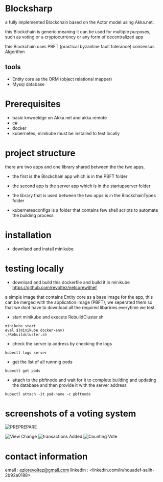 # Blocksharp 
a fully implemented Blockchain based on the Actor model using Akka.net.

this Blockchain is generic meaning it can be used for multiple purposes, such as voting or a cryptocurrency or any form of decentralized app 

this Blockchain uses PBFT (practical byzantine fault tolerance) consensus Algorithm 

## tools
- Entity core as the ORM (object relational mapper) 
- Mysql database

# Prerequisites
- basic knwoeldge on Akka.net and akka.remote 
- c#
- docker
- kubernetes, minikube must be installed to test locally

# project structure 
there are two apps and one library shared between the the two apps,
- the first is the Blockchain app which is in the PBFT folder 

- the second app is the server app which is in the startupserver folder

- the library that is used between the two apps is in the BlockchainTypes folder

- kubernetesconfigs is a folder that contains few shell scripts to automate the building process

# installation
- downlaod and install minikube 

# testing locally 
- download and build this dockerfile and build it in minikube https://github.com/revoltez/netcorewithef 

a simple image that contains Entity core as a base image for the app, this can be merged with the application image (PBFT), we seperated them so that we dont have to download all the required libariries everytime we test.

- start minikube and execute RebuildCluster.sh 
```
minikube start
eval $(minikube docker-env)
./Rebuildcluster.sh
```

- check the server ip address by checking the logs 
```
kubectl logs server 
```
- get the list of all runnnig pods 
```
kubectl get pods
```
- attach to the pbftnode and wait for it to complete building and updating the database and then provide it with the server address
```
kubectl attach -it pod-name -c pbftnode
```
# screenshots of a voting system 
![PREPREPARE](https://user-images.githubusercontent.com/24751547/97487438-2a769700-195d-11eb-9854-ae2294b8b63b.png)

![View Change](https://user-images.githubusercontent.com/24751547/97487474-33676880-195d-11eb-9bca-f4bed5c1fb43.png)
![transactions Added](https://user-images.githubusercontent.com/24751547/97487502-395d4980-195d-11eb-8997-cb5b2c370afa.png)
![Counting Vote](https://user-images.githubusercontent.com/24751547/97487512-3cf0d080-195d-11eb-8a89-12b61494ff71.png)

# contact information 
email : <eziorevoltez@gmail.com>
linkedin : <linkedin.com/in/houadef-salih-2b92a0188>
